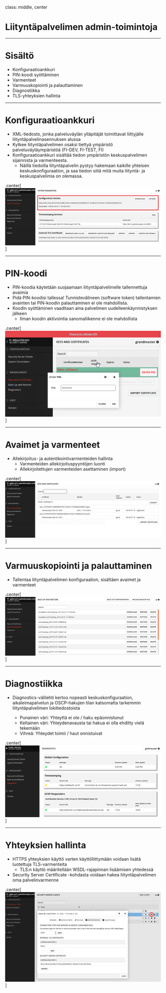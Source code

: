 class: middle, center

# Liityntäpalvelimen admin-toimintoja

---

# Sisältö

* Konfiguraatioankkuri
* PIN-koodi syöttäminen
* Varmenteet
* Varmuuskopiointi ja palauttaminen
* Diagnostiikka
* TLS-yhteyksien hallinta
---

# Konfiguraatioankkuri 

* XML-tiedosto, jonka palveluväylän ylläpitäjät toimittavat liittyjälle liityntäpalvelinasennuksen alussa
* Kytkee liityntäpalvelimen osaksi tiettyä ympäristö palveluväyläympäristöä (FI-DEV, FI-TEST, FI)
* Konfiguraatioankkuri sisältää tiedon ympäristön keskuspalvelimen sijainnista ja varmenteesta.
    * Näillä tiedoilla liityntäpalvelin pystyy hakemaan kaikille yhteisen keskuskonfiguraation, 
ja saa tiedon siitä mitä muita liityntä- ja keskuspalvelimia on olemassa.

.center[![small-image](../images/konfiguraatioankkuri.png)]

---

# PIN-koodi

* PIN-koodia käytetään suojaamaan liityntäpalvelimelle tallennettuja avaimia
* Pidä PIN-koodisi tallessa! Tunnistevälineen (software token) tallentamien avainten tai 
PIN-koodin palauttaminen ei ole mahdollista. 
* Koodin syöttäminen vaaditaan aina palvelimen uudelleenkäynnistyksen jälkeen 
    * Ilman koodin aktivointia sanomaliikenne ei ole mahdollista
    
.center[![small-image](../images/pin-koodi.png)]

---

# Avaimet ja varmenteet

* Allekirjoitus- ja autentikointivarmenteiden hallinta
    * Varmenteiden allekirjoituspyyntöjen luonti 
    * Allekirjoitettujen varmenteiden asettaminen (import)
    
.center[![medium-image](../images/varmenteet.png)]

---

# Varmuuskopiointi ja palauttaminen

* Tallentaa liityntäpalvelimen konfiguraation, sisältäen avaimet ja varmenteet

.center[![medium-image](../images/backup-restore.png)]

---
# Diagnostiikka

* Diagnostics-välilehti kertoo nopeasti keskuskonfiguraation, aikaleimapalvelun ja OSCP-hakujen tilan katsomatta 
tarkemmin liityntäpalvelimen lokitiedostoista
 
    * Punainen väri: Yhteyttä ei ole / haku epäonnistunut  
    * Keltainen väri: Yhteydenavausta tai hakua ei olla ehditty vielä tekemään
    * Vihreä: Yhteydet toimii / haut onnistuivat


.center[![small-image](../images/diagnostics.png)]

---

# Yhteyksien hallinta

* HTTPS yhteyksien käyttö varten käyttöliittymään voidaan lisätä luotettuja TLS-varmenteita
    * TLS:n käyttö määritellään WSDL-rajapinnan lisäämisen yhtedessä
* Security Server Certificate -kohdasta voidaan hakea liityntäpalvelimen oma palvelinvarmenne 

.center[![small-image](../images/internal-certificates.png)]
